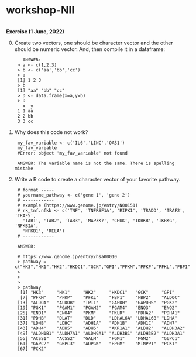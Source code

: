 # workshop-NII


```{R Basics}

```
**Exercise (1 June, 2022)**

0. Create two vectors, one should be character vector and the other should be numeric vector. And, then compile it in a dataframe:

          ANSWER:
        > a <- c(1,2,3)
        > b <- c('aa','bb','cc')
        > a
        [1] 1 2 3
        > b
        [1] "aa" "bb" "cc"
        > D <- data.frame(x=a,y=b)
        > D
          x  y
        1 1 aa
        2 2 bb
        3 3 cc

1. Why does this code not work?

        my_fav_variable <- c('IL6','LINC','OAS1')
        my_fav_varıable
        #Error: object 'my_fav_varıable' not found
        
        ANSWER: The variable name is not the same. There is spelling mistake

2. Write a R code to create a character vector of your favorite pathway.

        # format ----- 
        # yourname_pathway <- c('gene 1', 'gene 2')
        # ------------
        # example (https://www.genome.jp/entry/N00151)
        # rk_tnf.nfkb <- c('TNF', 'TNFRSF1A', 'RIPK1', 'TRADD', 'TRAF2', 'TRAF5',
          'TAB1', 'TAB2', 'TAB3', 'MAP3K7', 'CHUK', 'IKBKB', 'IKBKG', 'NFKBIA',
          'NFKB1', 'RELA')
        # ------------ 
        
        ANSWER: 
        
        # https://www.genome.jp/entry/hsa00010
        > pathway = c("HK3","HK1","HK2","HKDC1","GCK","GPI","PFKM","PFKP","PFKL","FBP1","FBP2","ALDOC","ALDOA","ALDOB","TPI1","GAPDH","GAPDHS","PGK2","PGK1","PGAM1","PGAM2","PGAM4","ENO3","ENO2","ENO1","ENO4","PKM","PKLR","PDHA2","PDHA1","PDHB","DLAT","DLD","LDHAL6A","LDHAL6B","LDHA","LDHB","LDHC","ADH1A","ADH1B","ADH1C","ADH7","ADH4","ADH5","ADH6","AKR1A1","ALDH2","ALDH3A2","ALDH1B1","ALDH7A1","ALDH9A1","ALDH3B1","ALDH3B2","ALDH3A1","ACSS1","ACSS2","GALM","PGM1","PGM2","G6PC1","G6PC2","G6PC3","ADPGK","BPGM","MINPP1","PCK1","PCK2")
        > 
        > 
        > 
        > pathway
         [1] "HK3"     "HK1"     "HK2"     "HKDC1"   "GCK"     "GPI"    
         [7] "PFKM"    "PFKP"    "PFKL"    "FBP1"    "FBP2"    "ALDOC"  
        [13] "ALDOA"   "ALDOB"   "TPI1"    "GAPDH"   "GAPDHS"  "PGK2"   
        [19] "PGK1"    "PGAM1"   "PGAM2"   "PGAM4"   "ENO3"    "ENO2"   
        [25] "ENO1"    "ENO4"    "PKM"     "PKLR"    "PDHA2"   "PDHA1"  
        [31] "PDHB"    "DLAT"    "DLD"     "LDHAL6A" "LDHAL6B" "LDHA"   
        [37] "LDHB"    "LDHC"    "ADH1A"   "ADH1B"   "ADH1C"   "ADH7"   
        [43] "ADH4"    "ADH5"    "ADH6"    "AKR1A1"  "ALDH2"   "ALDH3A2"
        [49] "ALDH1B1" "ALDH7A1" "ALDH9A1" "ALDH3B1" "ALDH3B2" "ALDH3A1"
        [55] "ACSS1"   "ACSS2"   "GALM"    "PGM1"    "PGM2"    "G6PC1"  
        [61] "G6PC2"   "G6PC3"   "ADPGK"   "BPGM"    "MINPP1"  "PCK1"   
        [67] "PCK2" 
